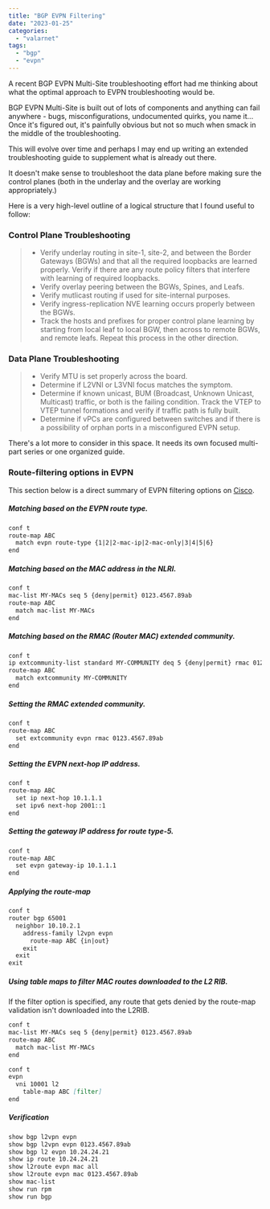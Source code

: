 ```yaml
---
title: "BGP EVPN Filtering"
date: "2023-01-25"
categories: 
  - "valarnet"
tags: 
  - "bgp"
  - "evpn"
---
```


A recent BGP EVPN Multi-Site troubleshooting effort had me thinking about what the optimal approach to EVPN troubleshooting would be. 

BGP EVPN Multi-Site is built out of lots of components and anything can fail anywhere - bugs, misconfigurations, undocumented quirks, you name it... Once it's figured out, it's painfully obvious but not so much when smack in the middle of the troubleshooting.

This will evolve over time and perhaps I may end up writing an extended troubleshooting guide to supplement what is already out there. 

It doesn't make sense to troubleshoot the data plane before making sure the control planes (both in the underlay and the overlay are working appropriately.)

Here is a very high-level outline of a logical structure that I found useful to follow:

### Control Plane Troubleshooting
> - Verify underlay routing in site-1, site-2, and between the Border Gateways (BGWs) and that all the required loopbacks are learned properly. Verify if there are any route policy filters that interfere with learning of required loopbacks.
> - Verify overlay peering between the BGWs, Spines, and Leafs.
> - Verify mutlicast routing if used for site-internal purposes. 
> - Verify ingress-replication NVE learning occurs properly between the BGWs.
> - Track the hosts and prefixes for proper control plane learning by starting from local leaf to local BGW, then across to remote BGWs, and remote leafs. Repeat this process in the other direction.

### Data Plane Troubleshooting
> - Verify MTU is set properly across the board.
> - Determine if L2VNI or L3VNI focus matches the symptom.
> - Determine if known unicast, BUM (Broadcast, Unknown Unicast, Multicast) traffic, or both is the failing condition. Track the VTEP to VTEP tunnel formations and verify if traffic path is fully built.
> - Determine if vPCs are configured between switches and if there is a possibility of orphan ports in a misconfigured EVPN setup.

There's a lot more to consider in this space. It needs its own focused multi-part series or one organized guide.

### Route-filtering options in EVPN

This section below is a direct summary of EVPN filtering options on [Cisco](https://www.cisco.com/c/en/us/td/docs/dcn/nx-os/nexus9000/102x/configuration/vxlan/cisco-nexus-9000-series-nx-os-vxlan-configuration-guide-release-102x/m_configuring_bgp_evpn_filtering.html).

##### Matching based on the EVPN route type.
	
```md
conf t
route-map ABC
  match evpn route-type {1|2|2-mac-ip|2-mac-only|3|4|5|6}
end
```

##### Matching based on the MAC address in the NLRI.

```md
conf t
mac-list MY-MACs seq 5 {deny|permit} 0123.4567.89ab
route-map ABC
  match mac-list MY-MACs
end
```

##### Matching based on the RMAC (Router MAC) extended community.

```md
conf t
ip extcommunity-list standard MY-COMMUNITY deq 5 {deny|permit} rmac 0123.4567.89ab
route-map ABC
  match extcommunity MY-COMMUNITY
end
```

##### Setting the RMAC extended community.

```md
conf t
route-map ABC
  set extcommunity evpn rmac 0123.4567.89ab
end
```

##### Setting the EVPN next-hop IP address.

```md
conf t
route-map ABC
  set ip next-hop 10.1.1.1
  set ipv6 next-hop 2001::1
end
```

##### Setting the gateway IP address for route type-5.

```md
conf t
route-map ABC
  set evpn gateway-ip 10.1.1.1
end
```

##### Applying the route-map

```md
conf t
router bgp 65001
  neighbor 10.10.2.1
    address-family l2vpn evpn
      route-map ABC {in|out}
    exit
  exit
exit
```

##### Using table maps to filter MAC routes downloaded to the L2 RIB.

If the filter option is specified, any route that gets denied by the route-map validation isn't downloaded into the L2RIB.
```md
conf t
mac-list MY-MACs seq 5 {deny|permit} 0123.4567.89ab
route-map ABC
  match mac-list MY-MACs
end

conf t
evpn
  vni 10001 l2
    table-map ABC [filter]
end
```

##### Verification

```md
show bgp l2vpn evpn
show bgp l2vpn evpn 0123.4567.89ab
show bgp l2 evpn 10.24.24.21
show ip route 10.24.24.21
show l2route evpn mac all
show l2route evpn mac 0123.4567.89ab
show mac-list
show run rpm
show run bgp
```
